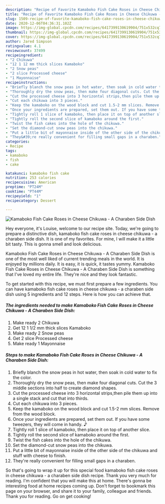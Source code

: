 ```yaml
---
description: "Recipe of Favorite Kamaboko Fish Cake Roses in Cheese Chikuwa - A Charaben Side Dish"
title: "Recipe of Favorite Kamaboko Fish Cake Roses in Cheese Chikuwa - A Charaben Side Dish"
slug: 1509-recipe-of-favorite-kamaboko-fish-cake-roses-in-cheese-chikuwa-a-charaben-side-dish
date: 2020-12-06T04:36:31.102Z
image: https://img-global.cpcdn.com/recipes/6417399130619904/751x532cq70/kamaboko-fish-cake-roses-in-cheese-chikuwa-a-charaben-side-dish-recipe-main-photo.jpg
thumbnail: https://img-global.cpcdn.com/recipes/6417399130619904/751x532cq70/kamaboko-fish-cake-roses-in-cheese-chikuwa-a-charaben-side-dish-recipe-main-photo.jpg
cover: https://img-global.cpcdn.com/recipes/6417399130619904/751x532cq70/kamaboko-fish-cake-roses-in-cheese-chikuwa-a-charaben-side-dish-recipe-main-photo.jpg
author: Jared Simpson
ratingvalue: 4.1
reviewcount: 37499
recipeingredient:
- "2 Chikuwa"
- "12 1 12 mm thick slices Kamaboko"
- "2 Snow peas"
- "2 slice Processed cheese"
- "1 Mayonnaise"
recipeinstructions:
- "Briefly blanch the snow peas in hot water, then soak in cold water to fix the color."
- "Thoroughly dry the snow peas, then make four diagonal cuts. Cut the 3 middle sections into half to create diamond shapes."
- "Cut the processed cheese into 3 horizontal strips,then pile them up into a single stack and cut that into thirds."
- "Cut each chikuwa into 3 pieces."
- "Keep the kamaboko on the wood block and cut 1.5-2 mm slices. Remove from the wood block."
- "Once your ingredients are prepared, set them out. If you have some tweezers, they will come in handy. ♪"
- "Tightly roll 1 slice of kamaboko, then place it on top of another slice."
- "Tightly roll the second slice of kamaboko around the first."
- "Twist the fish cakes into the hole of the chikuwa."
- "Set the diamond-cut snow peas into the chikuwa."
- "Put a little bit of mayonnaise inside of the other side of the chikuwa and stuff with cheese to finish."
- "They&#39;re really convenient for filling small gaps in a charaben."
categories:
- Recipe
tags:
- kamaboko
- fish
- cake

katakunci: kamaboko fish cake 
nutrition: 253 calories
recipecuisine: American
preptime: "PT24M"
cooktime: "PT44M"
recipeyield: "1"
recipecategory: Dessert

---
```



![Kamaboko Fish Cake Roses in Cheese Chikuwa - A Charaben Side Dish](https://img-global.cpcdn.com/recipes/6417399130619904/751x532cq70/kamaboko-fish-cake-roses-in-cheese-chikuwa-a-charaben-side-dish-recipe-main-photo.jpg)

Hey everyone, it's Louise, welcome to our recipe site. Today, we're going to prepare a distinctive dish, kamaboko fish cake roses in cheese chikuwa - a charaben side dish. It is one of my favorites. For mine, I will make it a little bit tasty. This is gonna smell and look delicious.



Kamaboko Fish Cake Roses in Cheese Chikuwa - A Charaben Side Dish is one of the most well liked of current trending meals in the world. It is enjoyed by millions daily. It is easy, it is quick, it tastes yummy. Kamaboko Fish Cake Roses in Cheese Chikuwa - A Charaben Side Dish is something that I've loved my entire life. They're nice and they look fantastic.


To get started with this recipe, we must first prepare a few ingredients. You can have kamaboko fish cake roses in cheese chikuwa - a charaben side dish using 5 ingredients and 12 steps. Here is how you can achieve that.

<!--inarticleads1-->

##### The ingredients needed to make Kamaboko Fish Cake Roses in Cheese Chikuwa - A Charaben Side Dish:

1. Make ready 2 Chikuwa
1. Get 12 1 1/2 mm thick slices Kamaboko
1. Make ready 2 Snow peas
1. Get 2 slice Processed cheese
1. Make ready 1 Mayonnaise




<!--inarticleads2-->

##### Steps to make Kamaboko Fish Cake Roses in Cheese Chikuwa - A Charaben Side Dish:

1. Briefly blanch the snow peas in hot water, then soak in cold water to fix the color.
1. Thoroughly dry the snow peas, then make four diagonal cuts. Cut the 3 middle sections into half to create diamond shapes.
1. Cut the processed cheese into 3 horizontal strips,then pile them up into a single stack and cut that into thirds.
1. Cut each chikuwa into 3 pieces.
1. Keep the kamaboko on the wood block and cut 1.5-2 mm slices. Remove from the wood block.
1. Once your ingredients are prepared, set them out. If you have some tweezers, they will come in handy. ♪
1. Tightly roll 1 slice of kamaboko, then place it on top of another slice.
1. Tightly roll the second slice of kamaboko around the first.
1. Twist the fish cakes into the hole of the chikuwa.
1. Set the diamond-cut snow peas into the chikuwa.
1. Put a little bit of mayonnaise inside of the other side of the chikuwa and stuff with cheese to finish.
1. They&#39;re really convenient for filling small gaps in a charaben.




So that's going to wrap it up for this special food kamaboko fish cake roses in cheese chikuwa - a charaben side dish recipe. Thank you very much for reading. I'm confident that you will make this at home. There's gonna be interesting food at home recipes coming up. Don't forget to bookmark this page on your browser, and share it to your family, colleague and friends. Thank you for reading. Go on get cooking!
